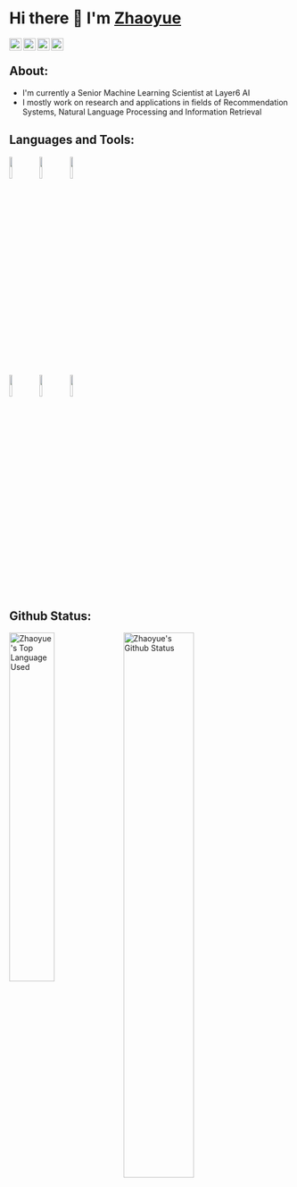 # Hi there 👋 I'm <a href="https://joeycheng.me">Zhaoyue</a>

<!-- Your badges
You can use the website to generate badges: https://shields.io/
-->

<a href="https://twitter.com/joey__cheng">
  <img align="left" alt="Zhaoyue's Twitter" width="22px" src="https://cdn.jsdelivr.net/npm/simple-icons@v3/icons/twitter.svg" />
</a>
<a href="https://linkedin.com/in/zhaoyuecheng">
  <img align="left" alt="Zhaoyue's Linkdein" width="22px" src="https://cdn.jsdelivr.net/npm/simple-icons@v3/icons/linkedin.svg" />
</a>
<a href="https://github.com/zhaoyuecheng">
  <img align="left" alt="Zhaoyue's Github" width="22px" src="https://cdn.jsdelivr.net/npm/simple-icons@v3/icons/github.svg" />
</a>
<a href="https://scholar.google.com/citations?user=phHObUgAAAAJ">
  <img align="left" alt="Zhaoyue's Google Scholar" width="22px" src="https://cdn.jsdelivr.net/npm/simple-icons@v3/icons/googlescholar.svg" />
</a>

&nbsp;

## About:
- I'm currently a Senior Machine Learning Scientist at Layer6 AI
- I mostly work on research and applications in fields of Recommendation Systems, Natural Language Processing and Information Retrieval

## Languages and Tools:

<!-- Your github readme stats
You can use this api: https://github.com/anuraghazra/github-readme-stats
-->
<p>
<!--     <img width="50%" align="right" alt="Zhaoyue's github stats" src="https://github-readme-stats.vercel.app/api?username=zhaoyuecheng&show_icons=true&hide_border=true"/> -->

  <!-- Your languages and tools. Be careful with the alignment. 
  You can use this sites to get logos: https://www.vectorlogo.zone or https://simpleicons.org/
  -->
  <code><img width="10%" src="https://www.vectorlogo.zone/logos/pytorch/pytorch-ar21.svg"></code>
  <code><img width="10%" src="https://www.vectorlogo.zone/logos/python/python-ar21.svg"></code>
  <code><img width="10%" src="https://www.vectorlogo.zone/logos/numpy/numpy-ar21.svg"></code>
  <br />
  <code><img width="10%" src="https://www.vectorlogo.zone/logos/tensorflow/tensorflow-ar21.svg"></code>
  <code><img width="10%" src="https://www.vectorlogo.zone/logos/jupyter/jupyter-ar21.svg"></code>
  <code><img width="10%" src="https://www.vectorlogo.zone/logos/git-scm/git-scm-ar21.svg"></code>
  
<!--   [![Top Langs](https://github-readme-stats.vercel.app/api/top-langs/?username=zhaoyuecheng&show_icons=true&layout=compact&hide_border=true)](https://github.com/anuraghazra/github-readme-stats) -->
</p>

<!-- &nbsp; -->

## Github Status:
<p><img width="40%" align="left" src="https://github-readme-stats.vercel.app/api/top-langs/?username=zhaoyuecheng&layout=compact&hide=html" alt="Zhaoyue's Top Language Used" /></p>
<p><img width="50%" align="center" src="https://github-readme-stats.vercel.app/api?username=zhaoyuecheng&show_icons=true" alt="Zhaoyue's Github Status" /></p>



<!--
**ZhaoyueCheng/zhaoyuecheng** is a ✨ _special_ ✨ repository because its `README.md` (this file) appears on your GitHub profile.

Here are some ideas to get you started:

- 🔭 I’m currently working on ...
- 🌱 I’m currently learning ...
- 👯 I’m looking to collaborate on ...
- 🤔 I’m looking for help with ...
- 💬 Ask me about ...
- 📫 How to reach me: ...
- 😄 Pronouns: ...
- ⚡ Fun fact: ...
-->
